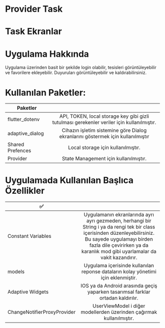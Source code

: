 #  Provider Task


# Task Ekranlar


# Uygulama Hakkında
Uygulama üzerinden basit bir şekilde login olabilir, tesisleri görüntüleyebilir ve favorilere ekleyebilir. Duyuruları görüntüleyebilir ve kaldırabilirsiniz.

# Kullanılan Paketler:

| Paketler        |            |
| ------------- |:-------------:
| flutter_dotenv | API, TOKEN, local storage key gibi gizli tutulması gerekenler veriler için kullanılmıştır. |
| adaptive_dialog | Cihazın işletim sistemine göre Dialog ekranlarını göstermek için kullanılmıştır | 
| Shared Prefences      | Local storage için kullanılmıştır. |
| Provider | State Management için kullanılmıştır. |



# Uygulamada Kullanılan Başlıca Özellikler

|     ✅    |            |
| ------------- |:-------------:
| Constant Variables | Uygulamanın ekranlarında ayrı ayrı gezmeden, herhangi bir String i ya da rengi tek bir class içerisinden düzenleyebilirsiniz. Bu sayede uygulamayı birden fazla dile çevirirken ya da karanlık mod gibi uyarlamalar da vakit kazandırır. |
| models | Uygulama içerisinde kullanılan reponse dataların kolay yönetimi için eklenmiştir. | 
| Adaptive Widgets     | IOS ya da Android arasında geçiş yaparken tasarımsal farklar ortadan kaldırılır.|
| ChangeNotifierProxyProvider | UserViewModel i diğer modellerden üzerinden çağırmak kullanılmıştır.|






